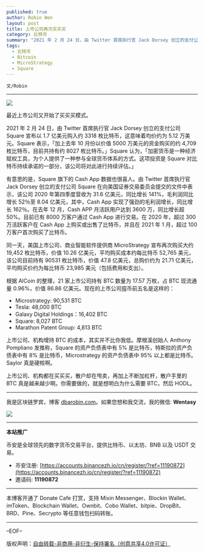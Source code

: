 ```yaml
---
published: true
author: Robin Wen
layout: post
title: 上市公司再次买买买
category: 比特币
summary: "2021 年 2 月 24 日，由 Twitter 首席执行官 Jack Dorsey 创立的支付公司 Square 宣布以 1.7 亿美元购入约 3318 枚比特币，这意味着均价约为 5.12 万美元。Square 表示，「加上去年 10 月份以价值 5000 万美元的资金购买的约 4,709 枚比特币，目前共持有约 8027 枚比特币。」Square 认为，「加密货币是一种经济赋权工具，为个人提供了一种参与全球货币体系的方式。这项投资是 Square 对比特币持续承诺的一部分，该公司将对此进行持续评估。」上市公司、机构都在买买买，散户却在甩卖，再加上不断加杠杆，散户手里的 BTC 真是越来越少啊。你需要做的，就是想明白为什么需要 BTC，然后 HODL。"
tags:
  - 比特币
  - Bitcoin
  - MicroStrategy
  - Square
---
```


`文/Robin`

***

![](https://cdn.dbarobin.com/861air3.png)

最近上市公司又开始了买买买模式。

2021 年 2 月 24 日，由 Twitter 首席执行官 Jack Dorsey 创立的支付公司 Square 宣布以 1.7 亿美元购入约 3318 枚比特币，这意味着均价约为 5.12 万美元。Square 表示，「加上去年 10 月份以价值 5000 万美元的资金购买的约 4,709 枚比特币，目前共持有约 8027 枚比特币。」Square 认为，「加密货币是一种经济赋权工具，为个人提供了一种参与全球货币体系的方式。这项投资是 Square 对比特币持续承诺的一部分，该公司将对此进行持续评估。」

有意思的是，Square 旗下的 Cash App 数据也很喜人。由 Twitter 首席执行官 Jack Dorsey 创立的支付公司 Square 在向美国证券交易委员会提交的文件中表示，该公司 2020 年第四季度营收为 31.6 亿美元，同比增长 141%，毛利润同比增长 52％至 8.04 亿美元，其中，Cash App 实现了强劲的毛利润增长，同比增长 162％。在去年 12 月，Cash APP 月活跃用户达到 3600 万，同比增长超 50%。目前已有 8000 万客户通过 Cash App 进行交易。在 2020 年，超过 300 万活跃客户在 Cash App 上购买或出售了比特币，并且在 2021 年 1 月，超过 100 万客户首次购买了比特币。

同一天，美国上市公司、商业智能软件提供商 MicroStrategy 宣布再次购买大约 19,452 枚比特币，价值 10.26 亿美元，平均购买成本约每比特币 52,765 美元，该公司目前持有 90531 枚比特币，价值 47.8 亿美元，总购价约为 21.71 亿美元，平均购买价约为每比特币 23,985 美元（包括费用和支出）。

根据 AICoin 的整理，21 家上市公司持有 BTC 数量为 17.57 万枚，占 BTC 现流通量 0.96%，价值 86.86 亿美元。现在的上市公司囤币前五名是这样的：

* Microstrategy: 90,531 BTC
* Tesla: 48,000 BTC
* Galaxy Digital Holdings：16,402 BTC
* Square: 8,027 BTC
* Marathon Patent Group: 4,813 BTC

上市公司、机构增持 BTC 的成本，其实并不比你我低。摩根溪创始人 Anthony Pompliano 发推称，Square 的资产负债表中有 5% 是比特币，特斯拉的资产负债表中有 8% 是比特币，Microstrategy 的资产负债表中 95% 以上都是比特币。Saylor 真是硬核啊。

上市公司、机构都在买买买，散户却在甩卖，再加上不断加杠杆，散户手里的 BTC 真是越来越少啊。你需要做的，就是想明白为什么需要 BTC，然后 HODL。

***

我是区块链罗宾，博客 [dbarobin.com](https://dbarobin.com/)。如果您想和我交流，我的微信: **Wentasy**

![](https://cdn.dbarobin.com/v4yywe2.png)

***

**本站推广**

币安是全球领先的数字货币交易平台，提供比特币、以太坊、BNB 以及 USDT 交易。

* 币安注册: [https://accounts.binancezh.io/cn/register/?ref=11190872](https://accounts.binancezh.io/cn/register/?ref=11190872)
* 邀请码: **11190872**

***

本博客开通了 Donate Cafe 打赏，支持 Mixin Messenger、Blockin Wallet、imToken、Blockchain Wallet、Ownbit、Cobo Wallet、bitpie、DropBit、BRD、Pine、Secrypto 等任意钱包扫码转账。

<center>
    <div class="--donate-button"
         data-button-id="f8b9df0d-af9a-460d-8258-d3f435445075"
    ></div>
</center>

***

–EOF–

版权声明：[自由转载-非商用-非衍生-保持署名（创意共享4.0许可证）](http://creativecommons.org/licenses/by-nc-nd/4.0/deed.zh)